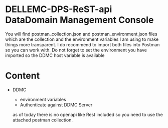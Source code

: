 # DELLEMC-DPS-ReST-api DataDomain Management Console
You will find postman_collection.json and postman_environment.json files which are the collection and the environment variables I am using to make things more transparent. I do recommend to import both files into Postman so you can work with. Do not forget to set the environment you have imported so the DDMC host variable is available

# Content
* DDMC  
  * environment variables
  * Authenticate against DDMC Server


  as of today there is no openapi like Rest included so you need to use the attached postman collection.
